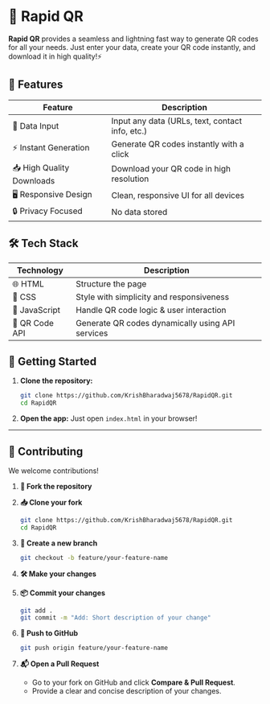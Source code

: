 # 🚀 Rapid QR

**Rapid QR** provides a seamless and lightning fast way to generate QR codes for all your needs. Just enter your data, create your QR code instantly, and download it in high quality!⚡

## 🌟 Features

| Feature                         | Description                                                                 |
|----------------------------------|-----------------------------------------------------------------------------|
| 🧾 Data Input                    | Input any data (URLs, text, contact info, etc.)                            |
| ⚡ Instant Generation            | Generate QR codes instantly with a click                                   |
| 📥 High Quality Downloads       | Download your QR code in high resolution                                   |
| 🖥️ Responsive Design            | Clean, responsive UI for all devices                                       |
| 🔒 Privacy Focused              | No data stored                                                             |

## 🛠 Tech Stack

| Technology       | Description                                                  |
|------------------|--------------------------------------------------------------|
| 🌐 HTML          | Structure the page                                           |
| 🎨 CSS           | Style with simplicity and responsiveness                     |
| 🧠 JavaScript    | Handle QR code logic & user interaction                      |
| 🔗 QR Code API   | Generate QR codes dynamically using API services             |

## 🚀 Getting Started

1. **Clone the repository:**

   ```bash
   git clone https://github.com/KrishBharadwaj5678/RapidQR.git
   cd RapidQR
   ```

2. **Open the app:**
   Just open `index.html` in your browser!

---

## 🤝 Contributing

We welcome contributions!

1. **🍴 Fork the repository**

2. **📥 Clone your fork**

   ```bash
   git clone https://github.com/KrishBharadwaj5678/RapidQR.git
   cd RapidQR
   ````

4. **🌱 Create a new branch**

   ```bash
   git checkout -b feature/your-feature-name
   ```

5. **🛠️ Make your changes**

6. **📦 Commit your changes**

   ```bash
   git add .
   git commit -m "Add: Short description of your change"
   ```

7. **🚀 Push to GitHub**

   ```bash
   git push origin feature/your-feature-name
   ```

8. **📬 Open a Pull Request**

   * Go to your fork on GitHub and click **Compare & Pull Request**.
   * Provide a clear and concise description of your changes.
